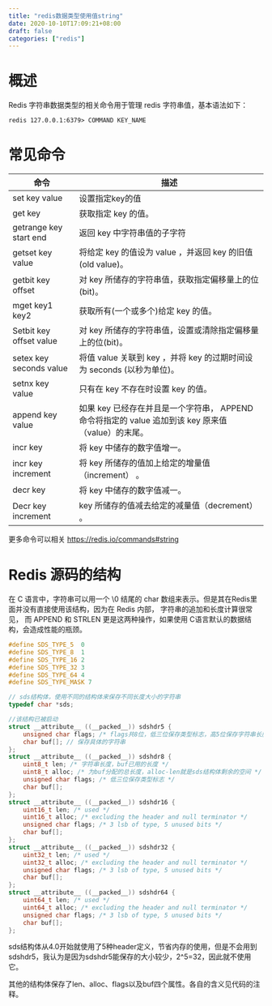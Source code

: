 ```yaml
---
title: "redis数据类型使用值string"
date: 2020-10-10T17:09:21+08:00
draft: false 
categories: ["redis"]
---
```


# 概述

Redis 字符串数据类型的相关命令用于管理 redis 字符串值，基本语法如下：

```shell
redis 127.0.0.1:6379> COMMAND KEY_NAME
```



# 常见命令

| 命令                    | 描述                                                         |
| ----------------------- | ------------------------------------------------------------ |
| set key value           | 设置指定key的值                                              |
| get key                 | 获取指定 key 的值。                                          |
| getrange key start end  | 返回 key 中字符串值的子字符                                  |
| getset key value        | 将给定 key 的值设为 value ，并返回 key 的旧值(old value)。   |
| getbit key offset       | 对 key 所储存的字符串值，获取指定偏移量上的位(bit)。         |
| mget key1 key2          | 获取所有(一个或多个)给定 key 的值。                          |
| Setbit key offset value | 对 key 所储存的字符串值，设置或清除指定偏移量上的位(bit)。   |
| setex key seconds value | 将值 value 关联到 key ，并将 key 的过期时间设为 seconds (以秒为单位)。 |
| setnx key value         | 只有在 key 不存在时设置 key 的值。                           |
| append key value        | 如果 key 已经存在并且是一个字符串， APPEND 命令将指定的 value 追加到该 key 原来值（value）的末尾。 |
| incr key                | 将 key 中储存的数字值增一。                                  |
| incr key increment      | 将 key 所储存的值加上给定的增量值（increment） 。            |
| decr key                | 将 key 中储存的数字值减一。                                  |
| Decr key increment      | key 所储存的值减去给定的减量值（decrement） 。               |



更多命令可以相关 https://redis.io/commands#string



# Redis 源码的结构

在 C 语言中，字符串可以用一个 \0 结尾的 char 数组来表示。但是其在Redis里面并没有直接使用该结构，因为在 Redis 内部， 字符串的追加和长度计算很常见， 而 APPEND 和 STRLEN 更是这两种操作，如果使用 C语言默认的数据结构，会造成性能的瓶颈。

```c
#define SDS_TYPE_5  0
#define SDS_TYPE_8  1
#define SDS_TYPE_16 2
#define SDS_TYPE_32 3
#define SDS_TYPE_64 4
#define SDS_TYPE_MASK 7

// sds结构体，使用不同的结构体来保存不同长度大小的字符串
typedef char *sds;

//该结构已被启动
struct __attribute__ ((__packed__)) sdshdr5 {
    unsigned char flags; /* flags共8位，低三位保存类型标志，高5位保存字符串长度，小于32(2^5-1) */
    char buf[]; // 保存具体的字符串
};
struct __attribute__ ((__packed__)) sdshdr8 {
    uint8_t len; /* 字符串长度，buf已用的长度 */
    uint8_t alloc; /* 为buf分配的总长度，alloc-len就是sds结构体剩余的空间 */
    unsigned char flags; /* 低三位保存类型标志 */
    char buf[];
};
struct __attribute__ ((__packed__)) sdshdr16 {
    uint16_t len; /* used */
    uint16_t alloc; /* excluding the header and null terminator */
    unsigned char flags; /* 3 lsb of type, 5 unused bits */
    char buf[];
};
struct __attribute__ ((__packed__)) sdshdr32 {
    uint32_t len; /* used */
    uint32_t alloc; /* excluding the header and null terminator */
    unsigned char flags; /* 3 lsb of type, 5 unused bits */
    char buf[];
};
struct __attribute__ ((__packed__)) sdshdr64 {
    uint64_t len; /* used */
    uint64_t alloc; /* excluding the header and null terminator */
    unsigned char flags; /* 3 lsb of type, 5 unused bits */
    char buf[];
};
```

sds结构体从4.0开始就使用了5种header定义，节省内存的使用，但是不会用到sdshdr5，我认为是因为sdshdr5能保存的大小较少，2^5=32，因此就不使用它。

其他的结构体保存了len、alloc、flags以及buf四个属性。各自的含义见代码的注释。

